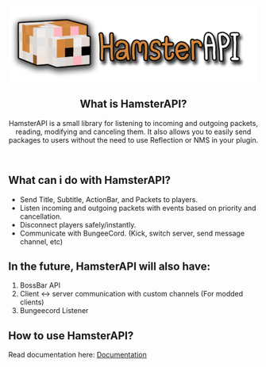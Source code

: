 <img src="https://raw.githubusercontent.com/2LStudios-MC/HamsterAPI/main/docs/logotype.png?token=AKWYIEDLKVRIXUHSMPW4AOS7R6OIO" align="center">

<h2 align="center">What is HamsterAPI?</h2>
<p align="center">HamsterAPI is a small library for listening to incoming and outgoing packets, reading, modifying and canceling them. It also allows you to easily send packages to users without the need to use Reflection or NMS in your plugin.</p>

<br/>

## What can i do with HamsterAPI?
- Send Title, Subtitle, ActionBar, and Packets to players.
- Listen incoming and outgoing packets with events based on priority and cancellation.
- Disconnect players safely/instantly.
- Communicate with BungeeCord. (Kick, switch server, send message channel, etc)

## In the future, HamsterAPI will also have:
1. BossBar API
2. Client <-> server communication with custom channels (For modded clients)
3. Bungeecord Listener

## How to use HamsterAPI?
Read documentation here: [Documentation](https://github.com/2LStudios-MC/HamsterAPI/tree/main/docs)
